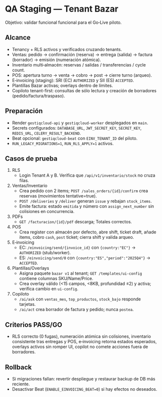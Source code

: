 # QA Staging — Tenant Bazar

Objetivo: validar funcional funcional para el Go‑Live piloto.

## Alcance
- Tenancy + RLS activos y verificados cruzando tenants.
- Ventas: pedido → confirmación (reserva) → entrega (salida) → factura (borrador) → emisión (numeración atómica).
- Inventario multi‑almacén: reservas / salidas / transferencias / cycle count.
- POS: apertura turno → venta → cobro → post → cierre turno (arqueo).
- E‑invoicing (staging): SRI (EC) `AUTHORIZED` y SII (ES) `ACCEPTED`.
- Plantillas Bazar activas; overlays dentro de límites.
- Copiloto tenant-first: consultas de sólo lectura y creación de borradores (pedido/factura/traspaso).

## Preparación
- Render `gestiqcloud-api` y `gestiqcloud-worker` desplegados en `main`.
- Secrets configurados: `DATABASE_URL`, `JWT_SECRET_KEY`, `SECRET_KEY`, `REDIS_URL`, `CELERY_RESULT_BACKEND`.
- Beat opcional: `gestiqcloud-beat` con `EINV_TENANT_ID` del piloto.
- `RUN_LEGACY_MIGRATIONS=1`, `RUN_RLS_APPLY=1` activos.

## Casos de prueba
1) RLS
   - Login Tenant A y B. Verifica que `/api/v1/inventario/stock` no cruza filas.
2) Ventas/Inventario
   - Crea pedido con 2 items; `POST /sales_orders/{id}/confirm` crea reservas (movimientos tentative=true).
   - `POST /deliveries` y `/deliver` generan `issue` y rebajan `stock_items`.
   - Emite factura: estado `emitida` y número con `assign_next_number` sin colisiones en concurrencia.
3) PDFs
   - `GET /facturacion/{id}/pdf` descarga; Totales correctos.
4) POS
   - Crea register con almacén por defecto, abre shift, ticket draft, añade items, cobro `cash`, `post` ticket; cierra shift y valida arqueo.
5) E‑invoicing
   - EC: `/einvoicing/send/{invoice_id}` con `{country:"EC"}` → `AUTHORIZED` (stub/worker).
   - ES: `/einvoicing/send/0` con `{country:"ES","period":"2025Q4"}` → `ACCEPTED`.
6) Plantillas/Overlays
   - Asigna paquete `bazar v1` al tenant; `GET /templates/ui-config` contiene columnas SKU/Name/Price.
   - Crea overlay válido (<15 campos, <8KB, profundidad ≤2) y activa; verifica cambio en `ui-config`.
7) Copiloto
   - `/ai/ask` con `ventas_mes`, `top_productos`, `stock_bajo` responde tarjetas.
   - `/ai/act` crea borrador de factura y pedido; nunca `postea`.

## Criterios PASS/GO
- RLS correcto (0 fugas), numeración atómica sin colisiones, inventario consistente tras entregas y POS, e‑invoicing retorna estados esperados, overlays activos sin romper UI, copilot no comete acciones fuera de borradores.

## Rollback
- Si migraciones fallan: revertir despliegue y restaurar backup de DB más reciente.
- Desactivar Beat (`ENABLE_EINVOICING_BEAT=0`) si hay efectos no deseados.

